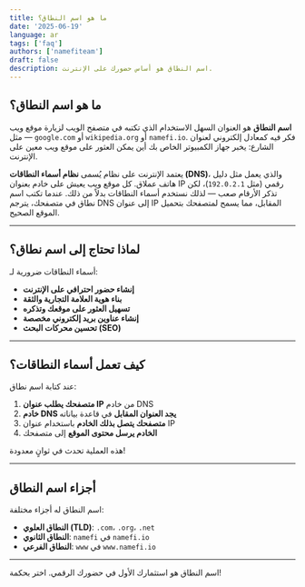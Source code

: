 ```yaml
---
title: ما هو اسم النطاق؟
date: '2025-06-19'
language: ar
tags: ['faq']
authors: ['namefiteam']
draft: false
description: اسم النطاق هو أساس حضورك على الإنترنت.
---
```


## **ما هو اسم النطاق؟**

**اسم النطاق** هو العنوان السهل الاستخدام الذي تكتبه في متصفح الويب
لزيارة موقع ويب — مثل `google.com` أو `wikipedia.org` أو `namefi.io`. 
فكر فيه كمعادل إلكتروني لعنوان الشارع: يخبر جهاز الكمبيوتر الخاص بك
أين يمكن العثور على موقع ويب معين على الإنترنت.

يعتمد الإنترنت على نظام يُسمى **نظام أسماء النطاقات (DNS)**، والذي يعمل مثل دليل هاتف عملاق. كل موقع ويب يعيش على خادم بعنوان IP رقمي (مثل `192.0.2.1`)، لكن تذكر الأرقام صعب — لذلك نستخدم أسماء النطاقات بدلاً من ذلك. عندما تكتب اسم نطاق في متصفحك، يترجم DNS إلى عنوان IP المقابل، مما يسمح لمتصفحك بتحميل الموقع الصحيح.

---

## **لماذا تحتاج إلى اسم نطاق؟**

أسماء النطاقات ضرورية لـ:

* **إنشاء حضور احترافي على الإنترنت**
* **بناء هوية العلامة التجارية والثقة**
* **تسهيل العثور على موقعك وتذكره**
* **إنشاء عناوين بريد إلكتروني مخصصة**
* **تحسين محركات البحث (SEO)**

---

## **كيف تعمل أسماء النطاقات؟**

عند كتابة اسم نطاق:

1. **متصفحك يطلب عنوان IP** من خادم DNS
2. **خادم DNS يجد العنوان المقابل** في قاعدة بياناته
3. **متصفحك يتصل بذلك الخادم** باستخدام عنوان IP
4. **الخادم يرسل محتوى الموقع** إلى متصفحك

هذه العملية تحدث في ثوانٍ معدودة!

---

## **أجزاء اسم النطاق**

اسم النطاق له أجزاء مختلفة:

* **النطاق العلوي (TLD)**: `.com`، `.org`، `.net`
* **النطاق الثانوي**: `namefi` في `namefi.io`
* **النطاق الفرعي**: `www` في `www.namefi.io`

---

اسم النطاق هو استثمارك الأول في حضورك الرقمي. اختر بحكمة!